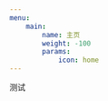 ```yaml
---
menu:
    main:
        name: 主页
        weight: -100
        params:
            icon: home
---
```

测试